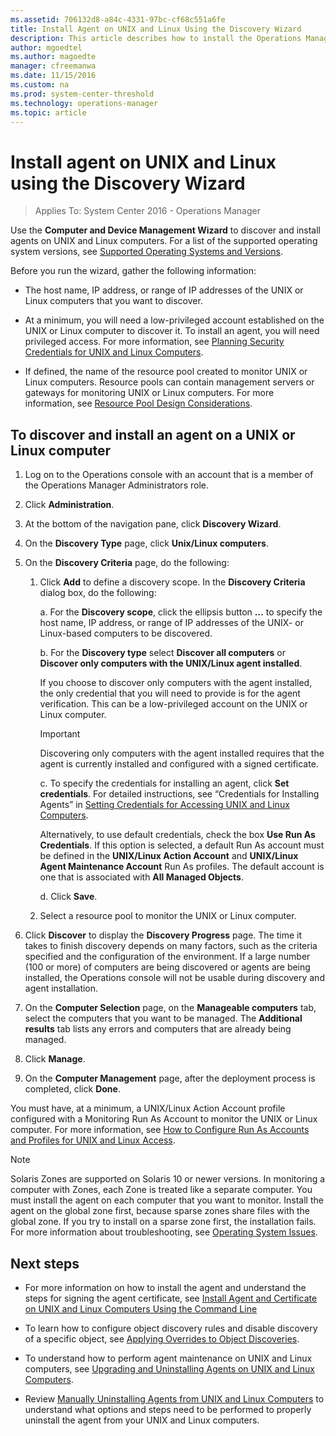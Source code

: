 ```yaml
---
ms.assetid: 706132d8-a84c-4331-97bc-cf68c551a6fe
title: Install Agent on UNIX and Linux Using the Discovery Wizard
description: This article describes how to install the Operations Manager agent on UNIX and Linux computers.
author: mgoedtel
ms.author: magoedte
manager: cfreemanwa
ms.date: 11/15/2016
ms.custom: na
ms.prod: system-center-threshold
ms.technology: operations-manager
ms.topic: article
---
```


# Install agent on UNIX and Linux using the Discovery Wizard

>Applies To: System Center 2016 - Operations Manager

Use the **Computer and Device Management Wizard** to discover and install agents on UNIX and Linux computers. For a list of the supported operating system versions, see [Supported Operating Systems and Versions](plan-supported-crossplat-os.md).

Before you run the wizard, gather the following information:

-   The host name, IP address, or range of IP addresses of the UNIX or Linux computers that you want to discover.

-   At a minimum, you will need a low-privileged account established on the UNIX or Linux computer to discover it. To install an agent, you will need privileged access. For more information, see [Planning Security Credentials for UNIX and Linux Computers](plan-security-crossplat-credentials.md).

-   If defined, the name of the resource pool created to monitor UNIX or Linux computers. Resource pools can contain management servers or gateways for monitoring UNIX or Linux computers. For more information, see [Resource Pool Design Considerations](plan-resource-pool-design.md).

## To discover and install an agent on a UNIX or Linux computer

1.  Log on to the Operations console with an account that is a member of the Operations Manager Administrators role.

2.  Click **Administration**.

3.  At the bottom of the navigation pane, click **Discovery Wizard**.

4.  On the **Discovery Type** page, click **Unix/Linux computers**.

5.  On the **Discovery Criteria** page, do the following:

    1.  Click **Add** to define a discovery scope. In the **Discovery Criteria** dialog box, do the following:

        a.  For the **Discovery scope**, click the ellipsis button **…** to specify the host name, IP address, or range of IP addresses of the UNIX- or Linux-based computers to be discovered.

        b.  For the **Discovery type** select **Discover all computers** or **Discover only computers with the UNIX/Linux agent installed**.

           If you choose to discover only computers with the agent installed, the only credential that you will need to provide is for the agent verification. This can be a low-privileged account on the UNIX or Linux computer.

           > [!IMPORTANT]
           > Discovering only computers with the agent installed requires that the agent is currently installed and configured with a signed certificate.

        c.  To specify the credentials for installing an agent, click **Set credentials**. For detailed instructions, see “Credentials for Installing Agents” in [Setting Credentials for Accessing UNIX and Linux Computers](manage-security-create-crossplat-credentials.md).

        Alternatively, to use default credentials, check the box **Use Run As Credentials**. If this option is selected, a default Run As account must be defined in the **UNIX/Linux Action Account** and **UNIX/Linux Agent Maintenance Account** Run As profiles. The default account is one that is associated with **All Managed Objects**.

        d.  Click **Save**.

    2.  Select a resource pool to monitor the UNIX or Linux computer.

6.  Click **Discover** to display the **Discovery Progress**  page. The time it takes to finish discovery depends on many factors, such as the criteria specified and the configuration of the environment. If a large number (100 or more) of computers are being discovered or agents are being installed, the Operations console will not be usable during discovery and agent installation.

7.  On the **Computer Selection** page, on the **Manageable computers** tab, select the computers that you want to be managed. The **Additional results** tab lists any errors and computers that are already being managed.

8.  Click **Manage**.

9. On the **Computer Management** page, after the deployment process is completed, click **Done**.

You must have, at a minimum, a UNIX/Linux Action Account profile configured with a Monitoring Run As Account to monitor the UNIX or Linux computer. For more information, see [How to Configure Run As Accounts and Profiles for UNIX and Linux Access](manage-security-config-crossplat-runas-profile.md).

> [!NOTE]
> Solaris Zones are supported on Solaris 10 or newer versions. In monitoring a computer with Zones, each Zone is treated like a separate computer. You must install the agent on each computer that you want to monitor. Install the agent on the global zone first, because sparse zones share files with the global zone. If you try to install on a sparse zone first, the installation fails. For more information about troubleshooting, see [Operating System Issues](http://go.microsoft.com/fwlink/?LinkId=318149).

## Next steps

- For more information on how to install the agent and understand the steps for signing the agent certificate, see [Install Agent and Certificate on UNIX and Linux Computers Using the Command Line](../om/manage/install-agent-and-certificate-on-unix-and-linux-computers-using-the-command-line.md)

- To learn how to configure object discovery rules and disable discovery of a specific object, see [Applying Overrides to Object Discoveries](manage-apply-overrides-object-discovery.md).

- To understand how to perform agent maintenance on UNIX and Linux computers, see [Upgrading and Uninstalling Agents on UNIX and Linux Computers](../om/manage/upgrading-and-uninstalling-agents-on-unix-and-linux-computers.md).

- Review [Manually Uninstalling Agents from UNIX and Linux Computers](manage-uninstall-crossplat-agent.md) to understand what options and steps need to be performed to properly uninstall the agent from your UNIX and Linux computers.




